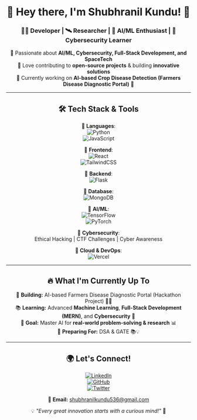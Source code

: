 <div align="center">

# 🚀 Hey there, I'm **Shubhranil Kundu**! 👋  

### 👨‍💻 Developer | 🛰 Researcher | 🤖 AI/ML Enthusiast | 🔐 Cybersecurity Learner  

🔹 Passionate about **AI/ML, Cybersecurity, Full-Stack Development, and SpaceTech**  
🔹 Love contributing to **open-source projects** & building **innovative solutions**  
🔹 Currently working on **AI-based Crop Disease Detection (Farmers Disease Diagnostic Portal)** 🌱  

---

## 🛠 **Tech Stack & Tools**  
🔹 **Languages**:  
![Python](https://img.shields.io/badge/Python-3776AB?style=for-the-badge&logo=python&logoColor=white)  
![JavaScript](https://img.shields.io/badge/JavaScript-F7DF1E?style=for-the-badge&logo=javascript&logoColor=black)  

🔹 **Frontend**:  
![React](https://img.shields.io/badge/React-20232A?style=for-the-badge&logo=react&logoColor=61DAFB)  
![TailwindCSS](https://img.shields.io/badge/TailwindCSS-38B2AC?style=for-the-badge&logo=tailwind-css&logoColor=white)  

🔹 **Backend**:  
![Flask](https://img.shields.io/badge/Flask-000000?style=for-the-badge&logo=flask&logoColor=white)  

🔹 **Database**:  
![MongoDB](https://img.shields.io/badge/MongoDB-47A248?style=for-the-badge&logo=mongodb&logoColor=white)  

🔹 **AI/ML**:  
![TensorFlow](https://img.shields.io/badge/TensorFlow-FF6F00?style=for-the-badge&logo=tensorflow&logoColor=white)  
![PyTorch](https://img.shields.io/badge/PyTorch-EE4C2C?style=for-the-badge&logo=pytorch&logoColor=white)  

🔹 **Cybersecurity**:  
Ethical Hacking | CTF Challenges | Cyber Awareness  

🔹 **Cloud & DevOps**:  
![Vercel](https://img.shields.io/badge/Vercel-000000?style=for-the-badge&logo=vercel&logoColor=white)  

---

## 🔥 **What I'm Currently Up To**  
🚀 **Building:** AI-based Farmers Disease Diagnostic Portal (Hackathon Project) 🌾🤖  
📚 **Learning:** Advanced **Machine Learning**, **Full-Stack Development (MERN)**, and **Cybersecurity** 🔐  
🎯 **Goal:** Master AI for **real-world problem-solving & research** 📊  
📖 **Preparing For:** DSA & GATE 📚💡  

---

## 🌍 **Let's Connect!**  
[![LinkedIn](https://img.shields.io/badge/LinkedIn-0077B5?style=for-the-badge&logo=linkedin&logoColor=white)](https://www.linkedin.com/in/shubhranil-kundu-31baaa293/)  
[![GitHub](https://img.shields.io/badge/GitHub-181717?style=for-the-badge&logo=github&logoColor=white)](https://github.com/Shubhraweb89)  
[![Twitter](https://img.shields.io/badge/Twitter-1DA1F2?style=for-the-badge&logo=twitter&logoColor=white)](https://twitter.com/yourusername)  

📧 **Email:** shubhranilkundu536@gmail.com  

💡 *"Every great innovation starts with a curious mind!"* 🚀  

</div>
